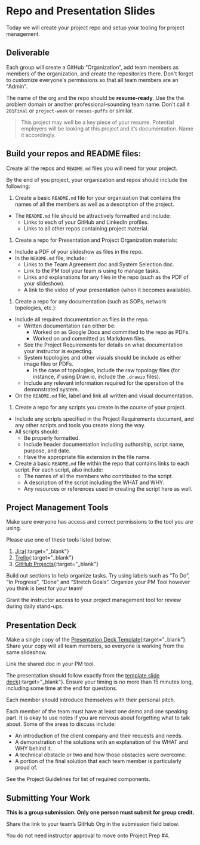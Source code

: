 # Repo and Presentation Slides

Today we will create your project repo and setup your tooling for project management.

## Deliverable

Each group will create a GitHub “Organization”, add team members as members of the organization, and create the repositories there. Don't forget to customize everyone's permissions so that all team members are an "Admin".

The name of the org and the repo should be **resume-ready**. Use the the problem domain or another professional-sounding team name. Don't call it `201Final` or `project-week` or `reeses-puffs` or similar.

> This project may well be a key piece of your resume. Potential employers will be looking at this project and it’s documentation. Name it accordingly.

## Build your repos and README files:

Create all the repos and `README.md` files you will need for your project.

By the end of you project, your organization and repos should include the following:

1. Create a basic `README.md` file for your organization that contains the names of all the members as well as a description of the project.
  - The `README.md` file should be attractively formatted and include:
    - Links to each of your GitHub and LinkedIn profiles.
    - Links to all other repos containing project material.
1. Create a repo for Presentation and Project Organization materials:
  - Include a PDF of your slideshow as files in the repo.
  - In the `README.md` file, include:
    - Links to the Team Agreement doc and System Selection doc.
    - Link to the PM tool your team is using to manage tasks.
    - Links and explanations for any files in the repo (such as the PDF of your slideshow).
    - A link to the video of your presentation (when it becomes available).
1. Create a repo for any documentation (such as SOPs, network topologies, etc.):
  - Include all required documentation as files in the repo.
    - Written documentation can either be:
      - Worked on as Google Docs and committed to the repo as PDFs.
      - Worked on and committed as Markdown files.
    - See the Project Requirements for details on what documentation your instructor is expecting.
    - System topologies and other visuals should be include as either image files or PDFs.
      - In the case of topologies, include the raw topology files (for instance, if using Draw.io, include the `.drawio` files).
    - Include any relevant information required for the operation of the demonstrated system.
  - On the `README.md` file, label and link all written and visual documentation.
1. Create a repo for any scripts you create in the course of your project.
  - Include any scripts specified in the Project Requirements document, and any other scripts and tools you create along the way. 
  - All scripts should:
    - Be properly formatted.
    - Include header documentation including authorship, script name, purpose, and date.
    - Have the appropriate file extension in the file name.
  - Create a basic `README.md` file within the repo that contains links to each script. For each script, also include:
    - The names of all the members who contributed to the script.
    - A description of the script including the WHAT and WHY.
    - Any resources or references used in creating the script here as well.


## Project Management Tools

Make sure everyone has access and correct permissions to the tool you are using.

Please use one of these tools listed below:

1. [Jira](https://www.atlassian.com/software/jira){:target="_blank"}
1. [Trello](https://trello.com/){:target="_blank"}
1. [GitHub Projects](https://help.github.com/en/articles/about-project-boards){:target="_blank"}

Build out sections to help organize tasks. Try using labels such as “To Do”, “In Progress”, “Done” and “Stretch Goals”. Organize your PM Tool however you think is best for your team!

Grant the instructor access to your project management tool for review during daily stand-ups.

## Presentation Deck

Make a single copy of the [Presentation Deck Template](https://docs.google.com/presentation/d/1iv8uB6H0P49RN9IF6cYA5lpfiuL4WBGQqcbEu6Q4JAA/edit#slide=id.g8526846ab1_1_5){:target="_blank"}. Share your copy will all team members, so everyone is working from the same slideshow.

Link the shared doc in your PM tool.

The presentation should follow exactly from the [template slide deck](https://docs.google.com/presentation/d/1iv8uB6H0P49RN9IF6cYA5lpfiuL4WBGQqcbEu6Q4JAA/edit#slide=id.g8526846ab1_1_5){:target="_blank"}. Ensure your timing is no more than 15 minutes long, including some time at the end for questions.

Each member should introduce themselves with their personal pitch.

Each member of the team must have at least one demo and one speaking part. It is okay to use notes if you are nervous about forgetting what to talk about. Some of the areas to discuss include:
  - An introduction of the client company and their requests and needs.
  - A demonstration of the solutions with an explanation of the WHAT and WHY behind it.
  - A technical obstacle or two and how those obstacles were overcome.
  - A portion of the final solution that each team member is particularly proud of.

See the Project Guidelines for list of required components.

## Submitting Your Work

**This is a group submission. Only one person must submit for group credit.**

Share the link to your team’s GitHub Org in the submission field below.

You do not need instructor approval to move onto Project Prep #4.
